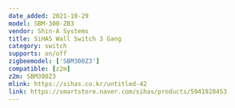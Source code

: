 ```yaml
---
date_added: 2021-10-29
model: SBM-300-ZB3
vendor: Shin-A Systems
title: SiHAS Wall Switch 3 Gang
category: switch
supports: on/off
zigbeemodel: ['SBM300Z3']
compatible: [z2m]
z2m: SBM300Z3
mlink: https://sihas.co.kr/untitled-42
link: https://smartstore.naver.com/sihas/products/5941928453
---
```


